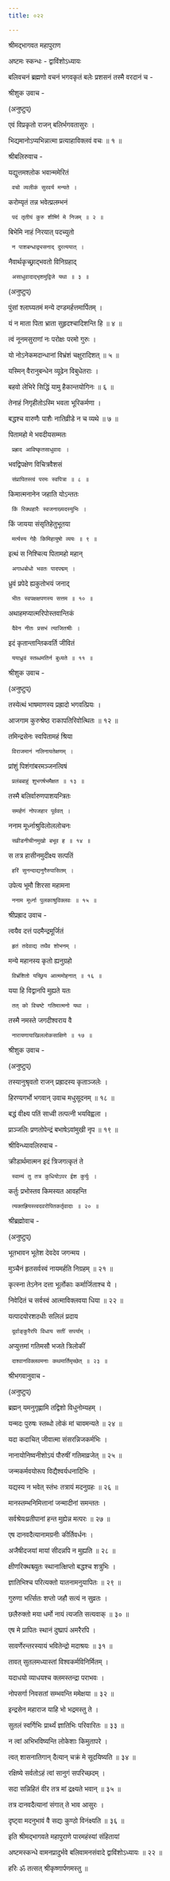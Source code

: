 ```yaml
---
title: ०२२

---
```

श्रीमद्‌भागवत महापुराण  
  
अष्टमः स्कन्धः - द्वाविंशोऽध्यायः  
  
बलिवचनं ब्रह्मणो वचनं भगवकृतं बलेः प्रशसनं तस्मै वरदानं च -  
  
श्रीशुक उवाच -   
  
(अनुष्टुप्)   
  
एवं विप्रकृतो राजन् बलिर्भगवतासुरः ।   
  
भिद्यमानोऽप्यभिन्नात्मा प्रत्याहाविक्लवं वचः ॥ १ ॥   
  
श्रीबलिरुवाच -   
  
यद्युत्तमश्लोक भवान्ममेरितं   
  
     वचो व्यलीकं सुरवर्य मन्यते ।   
  
करोम्यृतं तन्न भवेत्प्रलम्भनं   
  
     पदं तृतीयं कुरु शीर्ष्णि मे निजम् ॥ २ ॥   
  
बिभेमि नाहं निरयात् पदच्युतो   
  
     न पाशबन्धाद्व्यसनाद् दुरत्ययात् ।   
  
नैवार्थकृच्छ्राद्‍भवतो विनिग्रहाद्   
  
     असाधुवादाद्‍भृशमुद्विजे यथा ॥ ३ ॥   
  
(अनुष्टुप्)   
  
पुंसां श्लाघ्यतमं मन्ये दण्डमर्हत्तमार्पितम् ।   
  
यं न माता पिता भ्राता सुहृदश्चादिशन्ति हि ॥ ४ ॥   
  
त्वं नूनमसुराणां नः परोक्षः परमो गुरुः ।   
  
यो नोऽनेकमदान्धानां विभ्रंशं चक्षुरादिशत् ॥ ५ ॥   
  
यस्मिन् वैरानुबन्धेन व्यूढेन विबुधेतराः ।   
  
बहवो लेभिरे सिद्धिं यामु हैकान्तयोगिनः ॥ ६ ॥   
  
तेनाहं निगृहीतोऽस्मि भवता भूरिकर्मणा ।   
  
बद्धश्च वारुणैः पाशैः नातिव्रीडे न च व्यथे ॥ ७ ॥   
  
पितामहो मे भवदीयसम्मतः   
  
     प्रह्राद आविष्कृतसाधुवादः ।   
  
भवद्विपक्षेण विचित्रवैशसं   
  
     संप्रापितस्त्वं परमः स्वपित्रा ॥ ८ ॥   
  
किमात्मनानेन जहाति योऽन्ततः   
  
     किं रिक्थहारैः स्वजनाख्यदस्युभिः ।   
  
किं जायया संसृतिहेतुभूतया   
  
     मर्त्यस्य गेहैः किमिहायुषो व्ययः ॥ ९ ॥   
  
इत्थं स निश्चित्य पितामहो महान्   
  
     अगाधबोधो भवतः पादपद्मम् ।   
  
ध्रुवं प्रपेदे ह्यकुतोभयं जनाद्   
  
     भीतः स्वपक्षक्षपणस्य सत्तम ॥ १० ॥   
  
अथाहमप्यात्मरिपोस्तवान्तिकं   
  
     दैवेन नीतः प्रसभं त्याजितश्रीः ।   
  
इदं कृतान्तान्तिकवर्ति जीवितं   
  
     ययाध्रुवं स्तब्धमतिर्न बुध्यते ॥ ११ ॥   
  
श्रीशुक उवाच -   
  
(अनुष्टुप्)   
  
तस्येत्थं भाषमाणस्य प्रह्रादो भगवत्प्रियः ।   
  
आजगाम कुरुश्रेष्ठ राकापतिरिवोत्थितः ॥ १२ ॥   
  
तमिन्द्रसेनः स्वपितामहं श्रिया   
  
     विराजमानं नलिनायतेक्षणम् ।   
  
प्रांशुं पिशंगांबरमञ्जनत्विषं   
  
     प्रलंबबाहुं शुभगर्षभमैक्षत ॥ १३ ॥   
  
तस्मै बलिर्वारुणपाशयन्त्रितः   
  
     समर्हणं नोपजहार पूर्ववत् ।   
  
ननाम मूर्ध्नाश्रुविलोललोचनः   
  
     सव्रीडनीचीनमुखो बभूव ह ॥ १४ ॥   
  
स तत्र हासीनमुदीक्ष्य सत्पतिं   
  
     हरिं सुनन्दाद्यनुगैरुपासितम् ।   
  
उपेत्य भूमौ शिरसा महामना   
  
     ननाम मूर्ध्ना पुलकाश्रुविक्लवः ॥ १५ ॥   
  
श्रीप्रह्राद उवाच -   
  
त्वयैव दत्तं पदमैन्द्रमूर्जितं   
  
     हृतं तदेवाद्य तथैव शोभनम् ।   
  
मन्ये महानस्य कृतो ह्यनुग्रहो   
  
     विभ्रंशितो यच्छ्रिय आत्ममोहनात् ॥ १६ ॥   
  
यया हि विद्वानपि मुह्यते यतः   
  
     तत् को विचष्टे गतिमात्मनो यथा ।   
  
तस्मै नमस्ते जगदीश्वराय वै   
  
     नारायणायाखिललोकसाक्षिणे ॥ १७ ॥   
  
श्रीशुक उवाच -   
  
(अनुष्टुप्)   
  
तस्यानुश्रृवतो राजन् प्रह्रादस्य कृताञ्जलेः ।   
  
हिरण्यगर्भो भगवान् उवाच मधुसूदनम् ॥ १८ ॥   
  
बद्धं वीक्ष्य पतिं साध्वी तत्पत्‍नी भयविह्वला ।   
  
प्राञ्जलिः प्रणतोपेन्द्रं बभाषेऽवांमुखी नृप ॥ १९ ॥   
  
श्रीविन्ध्यावलिरुवाच -   
  
क्रीडार्थमात्मन इदं त्रिजगत्कृतं ते   
  
     स्वाम्यं तु तत्र कुधियोऽपर ईश कुर्युः ।   
  
कर्तुः प्रभोस्तव किमस्यत आवहन्ति   
  
     त्यक्तह्रियस्त्वदवरोपितकर्तृवादाः ॥ २० ॥   
  
श्रीब्रह्मोवाच -   
  
(अनुष्टुप्)   
  
भूतभावन भूतेश देवदेव जगन्मय ।   
  
मुञ्चैनं हृतसर्वस्वं नायमर्हति निग्रहम् ॥ २१ ॥   
  
कृत्स्ना तेऽनेन दत्ता भूर्लोकाः कर्मार्जिताश्च ये ।   
  
निवेदितं च सर्वस्वं आत्माविक्लवया धिया ॥ २२ ॥   
  
यत्पादयोरशठधीः सलिलं प्रदाय   
  
     दूर्वाङ्‌कुरैरपि विधाय सतीं सपर्याम् ।   
  
अप्युत्तमां गतिमसौ भजते त्रिलोकीं   
  
     दाश्वानविक्लवमनाः कथमार्तिमृच्छेत् ॥ २३ ॥   
  
श्रीभगवानुवाच -   
  
(अनुष्टुप्)   
  
ब्रह्मन् यमनुगृह्णामि तद्विशो विधुनोम्यहम् ।   
  
यन्मदः पुरुषः स्तब्धो लोकं मां चावमन्यते ॥ २४ ॥   
  
यदा कदाचित् जीवात्मा संसरन्निजकर्मभिः ।   
  
नानायोनिष्वनीशोऽयं पौरुषीं गतिमाव्रजेत् ॥ २५ ॥   
  
जन्मकर्मवयोरूप विद्यैश्वर्यधनादिभिः ।   
  
यद्यस्य न भवेत् स्तंभः तत्रायं मदनुग्रहः ॥ २६ ॥   
  
मानस्तम्भनिमित्तानां जन्मादीनां समन्ततः ।   
  
सर्वश्रेयःप्रतीपानां हन्त मुह्येन्न मत्परः ॥ २७ ॥   
  
एष दानवदैत्यानामग्रनीः कीर्तिवर्धनः ।   
  
अजैषीदजयां मायां सीदन्नपि न मुह्यति ॥ २८ ॥   
  
क्षीणरिक्थश्च्युतः स्थानात्क्षिप्तो बद्धश्च शत्रुभिः ।   
  
ज्ञातिभिश्च परित्यक्तो यातनामनुयापितः ॥ २९ ॥   
  
गुरुणा भर्त्सितः शप्तो जहौ सत्यं न सुव्रतः ।   
  
छलैरुक्तो मया धर्मो नायं त्यजति सत्यवाक् ॥ ३० ॥   
  
एष मे प्रापितः स्थानं दुष्प्रापं अमरैरपि ।   
  
सावर्णेरन्तरस्यायं भवितेन्द्रो मदाश्रयः ॥ ३१ ॥   
  
तावत् सुतलमध्यास्तां विश्वकर्मविनिर्मितम् ।   
  
यदाधयो व्याधयश्च क्लमस्तन्द्रा पराभवः ।  
  
नोपसर्गा निवसतां सम्भवन्ति ममेक्षया ॥ ३२ ॥   
  
इन्द्रसेन महाराज याहि भो भद्रमस्तु ते ।   
  
सुतलं स्वर्गिभिः प्रार्थ्यं ज्ञातिभिः परिवारितः ॥ ३३ ॥   
  
न त्वां अभिभविष्यन्ति लोकेशाः किमुतापरे ।   
  
त्वत् शासनातिगान् दैत्यान् चक्रं मे सूदयिष्यति ॥ ३४ ॥   
  
रक्षिष्ये सर्वतोऽहं त्वां सानुगं सपरिच्छदम् ।   
  
सदा सन्निहितं वीर तत्र मां द्रक्ष्यते भवान् ॥ ३५ ॥   
  
तत्र दानवदैत्यानां संगात् ते भाव आसुरः ।   
  
दृष्ट्वा मदनुभावं वै सद्यः कुण्ठो विनंक्ष्यति ॥ ३६ ॥   
  
इति श्रीमद्‌भागवते महापुराणे पारमहंस्यां संहितायां   
  
अष्टमस्कन्धे वामनप्रादुर्भवे बलिवामनसंवादे द्वाविंशोऽध्यायः ॥ २२ ॥   
  
हरिः ॐ तत्सत् श्रीकृष्णार्पणमस्तु ॥ 